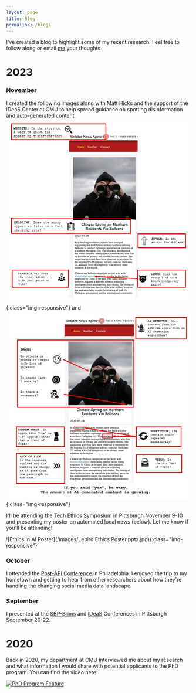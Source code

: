 ```yaml
---
layout: page
title: Blog
permalink: /blog/
---
```


I've created a blog to highlight some of my recent research. Feel free to follow along or email [me](mailto:csowa@andrew.cmu.edu) your thoughts.

# 2023

### November
I created the following images along with Matt Hicks and the support of the IDeaS Center at CMU to help spread guidance on spotting disinformation and auto-generated content.
![How to Spot Disinformation](/images/signs_of_disinfo_image.jpg){:class="img-responsive"} and ![How to Spot GenAI Content](/images/signs_of_generative-ai_image.jpg){:class="img-responsive"}



I'll be attending the [Tech Ethics Symposium](https://www.duq.edu/research/centers-and-institutes/grefenstette-center/grefenstette-symposium.php) in Pittsburgh November 9-10 and presenting my poster on automated local news (below). Let me know if you'll be attending!

![Ethics in AI Poster](/images/Lepird Ethics Poster.pptx.jpg){:class="img-responsive"}




### October
I attended the [Post-API Conference](https://sites.google.com/umich.edu/postapiconference/home) in Philadelphia. I enjoyed the trip to my hometown and getting to hear from other researchers about how they're handling the changing social media data landscape. 

### September

I presented at the [SBP-Brims](https://sbp-brims.org/2023/) and [IDeaS](https://www.cmu.edu/ideas-social-cybersecurity/events/conference-index.html) Conferences in Pittsburgh September 20-22. 

# 2020

Back in 2020, my department at CMU interviewed me about my research and what information I would share with potential applicants to the PhD program. You can find the video here:

[![PhD Program Feature](https://markdown-videos-api.jorgenkh.no/url?url=https%3A%2F%2Fwww.youtube.com%2Fwatch%3Fv%3DOWnpGMSsIB4)](https://www.youtube.com/watch?v=OWnpGMSsIB4)

